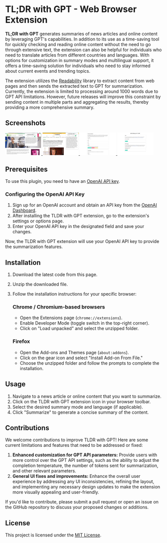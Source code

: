 # TL;DR with GPT - Web Browser Extension

**TL;DR with GPT** generates summaries of news articles and online content by leveraging GPT's capabilities. In addition to its use as a time-saving tool for quickly checking and reading online content without the need to go through extensive text, the extension can also be helpful for individuals who need to translate articles from different countries and languages. With options for customization in summary modes and multilingual support, it offers a time-saving solution for individuals who need to stay informed about current events and trending topics.

The extension utilizes the [Readability](https://github.com/mozilla/readability) library  to extract content from web pages and then sends the extracted text to GPT for summarization. Currently, the extension is limited to processing around 1000 words due to GPT API limitations. However, future releases will improve this constraint by sending content in multiple parts and aggregating the results, thereby providing a more comprehensive summary.
 

## Screenshots
<a href="./images/tldr/capture6.jpg" target="_blank">
  <img src="./images/tldr/capture6.jpg" alt="Capture 4" width="23%" style="max-width: 200px;">
</a>

<a href="./images/tldr/capture 1.jpg" target="_blank">
  <img src="./images/tldr/capture 1.jpg" alt="Capture 1" width="23%" style="max-width: 200px;">
</a>
<a href="./images/tldr/capture2.jpg" target="_blank">
  <img src="./images/tldr/capture2.jpg" alt="Capture 2" width="23%" style="max-width: 200px;">
</a>
<a href="./images/tldr/capture3.jpg" target="_blank">
  <img src="./images/tldr/capture3.jpg" alt="Capture 3" width="23%" style="max-width: 200px;">
</a>

## Prerequisites

To use this plugin, you need to have an [OpenAI API key](https://beta.openai.com/signup/).

### Configuring the OpenAI API Key

1. Sign up for an OpenAI account and obtain an API key from the [OpenAI Dashboard](https://beta.openai.com/signup/).
2. After installing the TLDR with GPT extension, go to the extension's settings or options page.
3. Enter your OpenAI API key in the designated field and save your changes.

Now, the TLDR with GPT extension will use your OpenAI API key to provide the summarization features.


## Installation

1. Download the latest code from this page.
2. Unzip the downloaded file.
3. Follow the installation instructions for your specific browser:

   ### Chrome / Chromium-based browsers
   - Open the Extensions page (`chrome://extensions`).
   - Enable Developer Mode (toggle switch in the top-right corner).
   - Click on "Load unpacked" and select the unzipped folder.

   ### Firefox
   - Open the Add-ons and Themes page (`about:addons`).
   - Click on the gear icon and select "Install Add-on From File."
   - Choose the unzipped folder and follow the prompts to complete the installation.

## Usage

1. Navigate to a news article or online content that you want to summarize.
2. Click on the TLDR with GPT extension icon in your browser toolbar.
3. Select the desired summary mode and language (if applicable).
4. Click "Summarize" to generate a concise summary of the content.

## Contributions
We welcome contributions to improve TLDR with GPT! Here are some current limitations and features that need to be addressed or fixed:

1. **Enhanced customization for GPT API parameters:** Provide users with more control over the GPT API settings, such as the ability to adjust the completion temperature, the number of tokens sent for summarization, and other relevant parameters.
2. **General UI fixes and improvements:** Enhance the overall user experience by addressing any UI inconsistencies, refining the layout, and implementing any necessary design updates to make the extension more visually appealing and user-friendly.

If you'd like to contribute, please submit a pull request or open an issue on the GitHub repository to discuss your proposed changes or additions.



## License

This project is licensed under the [MIT License](LICENSE).

